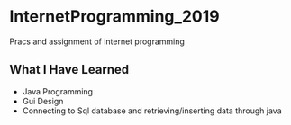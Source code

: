 # InternetProgramming_2019
Pracs and assignment of internet programming

## What I Have Learned
* Java Programming
* Gui Design
* Connecting to Sql database and retrieving/inserting data through java


